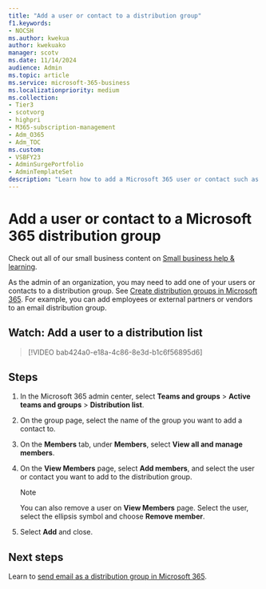```yaml
---
title: "Add a user or contact to a distribution group"
f1.keywords:
- NOCSH
ms.author: kwekua
author: kwekuako
manager: scotv
ms.date: 11/14/2024
audience: Admin
ms.topic: article
ms.service: microsoft-365-business
ms.localizationpriority: medium
ms.collection: 
- Tier3
- scotvorg
- highpri
- M365-subscription-management 
- Adm_O365
- Adm_TOC
ms.custom:
- VSBFY23 
- AdminSurgePortfolio
- AdminTemplateSet
description: "Learn how to add a Microsoft 365 user or contact such as an employee, partner, or vendor to an email distribution group."
---
```


# Add a user or contact to a Microsoft 365 distribution group

Check out all of our small business content on [Small business help & learning](https://go.microsoft.com/fwlink/?linkid=2224585).

As the admin of an organization, you may need to add one of your users or contacts to a distribution group. See [Create distribution groups in Microsoft 365](../setup/create-distribution-lists.md). For example, you can add employees or external partners or vendors to an email distribution group.

## Watch: Add a user to a distribution list
  
> [!VIDEO bab424a0-e18a-4c86-8e3d-b1c6f56895d6]

## Steps

1. In the Microsoft 365 admin center, select **Teams and groups** \> **Active teams and groups** \> **Distribution list**.

2. On the group page, select the name of the group you want to add a contact to.

3. On the **Members** tab, under **Members**, select **View all and manage members**.

4. On the **View Members** page, select **Add members**, and select the user or contact you want to add to the distribution group.

   > [!NOTE]
   > You can also remove a user on **View Members** page. Select the user, select the ellipsis symbol and choose **Remove member**.

5. Select **Add** and close.
  
## Next steps

Learn to [send email as a distribution group in Microsoft 365](../manage/send-email-as-distribution-list.md).

